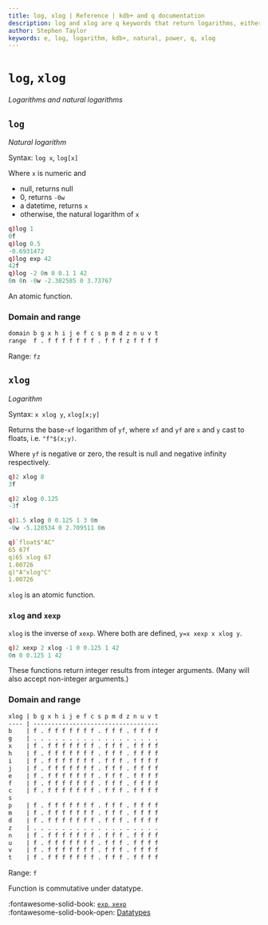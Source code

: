 ```yaml
---
title: log, xlog | Reference | kdb+ and q documentation
description: log and xlog are q keywords that return logarithms, either natural or to a specified base.
author: Stephen Taylor
keywords: e, log, logarithm, kdb+, natural, power, q, xlog 
---
```

# `log`, `xlog`

_Logarithms and natural logarithms_



## `log`

_Natural logarithm_

Syntax: `log x`, `log[x]`

Where `x` is numeric and 

-   null, returns null
-   0, returns `-0w`
-   a datetime, returns `x`
-   otherwise, the natural logarithm of `x`

```q
q)log 1
0f
q)log 0.5
-0.6931472
q)log exp 42
42f
q)log -2 0n 0 0.1 1 42
0n 0n -0w -2.302585 0 3.73767
```

An atomic function.


### Domain and range

```txt
domain b g x h i j e f c s p m d z n u v t
range  f . f f f f f f f . f f f z f f f f
```

Range: `fz`




## `xlog`

_Logarithm_

Syntax: `x xlog y`, `xlog[x;y]`

Returns the base-`xf` logarithm of `yf`, where `xf` and `yf` are `x` and `y` cast to floats, i.e. `"f"$(x;y)`.

Where `yf` is negative or zero, the result is null and negative infinity respectively.

```q
q)2 xlog 8
3f

q)2 xlog 0.125
-3f

q)1.5 xlog 0 0.125 1 3 0n
-0w -5.128534 0 2.709511 0n

q)`float$"AC"
65 67f
q)65 xlog 67
1.00726
q)"A"xlog"C"
1.00726
```

`xlog` is an atomic function.


### `xlog` and `xexp`

`xlog` is the inverse of `xexp`. Where both are defined, `y=x xexp x xlog y`.

```q
q)2 xexp 2 xlog -1 0 0.125 1 42
0n 0 0.125 1 42
```

These functions return integer results from integer arguments. 
(Many will also accept non-integer arguments.) 


### Domain and range

```txt
xlog | b g x h i j e f c s p m d z n u v t
---- | -----------------------------------
b    | f . f f f f f f f . f f f . f f f f
g    | . . . . . . . . . . . . . . . . . .
x    | f . f f f f f f f . f f f . f f f f
h    | f . f f f f f f f . f f f . f f f f
i    | f . f f f f f f f . f f f . f f f f
j    | f . f f f f f f f . f f f . f f f f
e    | f . f f f f f f f . f f f . f f f f
f    | f . f f f f f f f . f f f . f f f f
c    | f . f f f f f f f . f f f . f f f f
s
p    | f . f f f f f f f . f f f . f f f f
m    | f . f f f f f f f . f f f . f f f f
d    | f . f f f f f f f . f f f . f f f f
z    | . . . . . . . . . . . . . . . . . .
n    | f . f f f f f f f . f f f . f f f f
u    | f . f f f f f f f . f f f . f f f f
v    | f . f f f f f f f . f f f . f f f f
t    | f . f f f f f f f . f f f . f f f f
```

Range: `f`

Function is commutative under datatype.

:fontawesome-solid-book: 
[`exp`, `xexp`](exp.md)
<br>
:fontawesome-solid-book-open: 
[Datatypes](../basics/datatypes.md)

